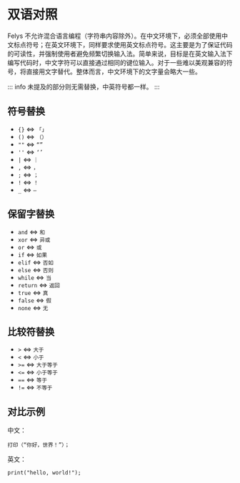 # 双语对照

Felys 不允许混合语言编程（字符串内容除外）。在中文环境下，必须全部使用中文标点符号；在英文环境下，同样要求使用英文标点符号。这主要是为了保证代码的可读性，并强制使用者避免频繁切换输入法。简单来说，目标是在英文输入法下编写代码时，中文字符可以直接通过相同的键位输入。对于一些难以美观兼容的符号，将直接用文字替代。整体而言，中文环境下的文字量会略大一些。

::: info
未提及的部分则无需替换，中英符号都一样。
:::

## 符号替换

- `{}` <=> `「」`
- `()` <=> `（）`
- `""` <=> `“”`
- `''` <=> `‘’`
- `|` <=> `｜`
- `,` <=> `，`
- `;` <=> `；`
- `!` <=> `！`
- `_` <=> `—` 

## 保留字替换

- `and` <=> `和`
- `xor` <=> `异或`
- `or` <=> `或`
- `if` <=> `如果`
- `elif` <=> `否如`
- `else` <=> `否则`
- `while` <=> `当`
- `return` <=> `返回`
- `true` <=> `真`
- `false` <=> `假`
- `none` <=> `无`

## 比较符替换

- `>` <=> `大于`
- `<` <=> `小于`
- `>=` <=> `大于等于`
- `<=` <=> `小于等于`
- `==` <=> `等于`
- `!=` <=> `不等于`

## 对比示例

中文：

```felys
打印（“你好，世界！”）；
```

英文：

```felys
print("hello, world!");
```
